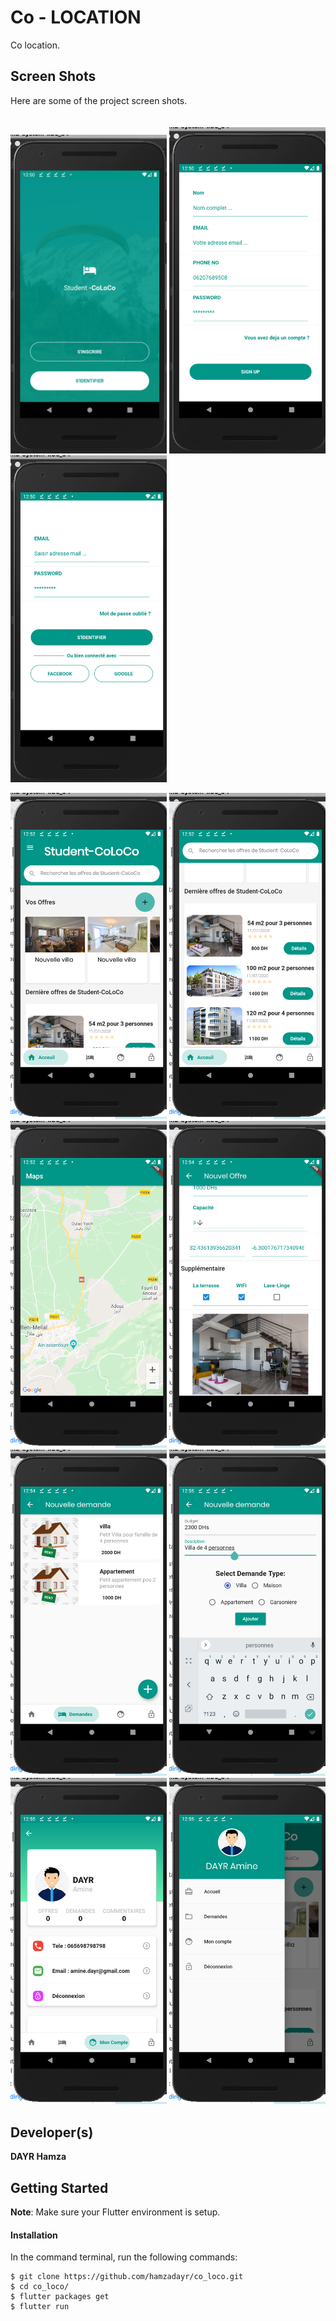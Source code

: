 # Co - LOCATION

Co location. 

## Screen Shots

Here are some of the project screen shots.<br><br><br>
<img src="assets/screenshots/1.png" width="250"/>
 <img src="assets/screenshots/2.png" width="250"/> 
 <img src="assets/screenshots/3.png" width="250"/> 

<img src="assets/screenshots/4.png" width="250"/> 
<img src="assets/screenshots/5.png" width="250"/> 
<img src="assets/screenshots/6.png" width="250"/> 


<img src="assets/screenshots/7.png" width="250"/> 
<img src="assets/screenshots/8.png" width="250"/> 
<img src="assets/screenshots/9.png" width="250"/> 
<img src="assets/screenshots/10.png" width="250"/> 
<img src="assets/screenshots/11.png" width="250"/> 

## Developer(s)
**DAYR Hamza**

## Getting Started

**Note**: Make sure your Flutter environment is setup.
#### Installation

In the command terminal, run the following commands:

    $ git clone https://github.com/hamzadayr/co_loco.git
    $ cd co_loco/
    $ flutter packages get
    $ flutter run
